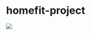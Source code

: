 # homefit-project
<img src="https://user-images.githubusercontent.com/66943451/104334400-a6808400-5535-11eb-9f03-48596118058b.png">
